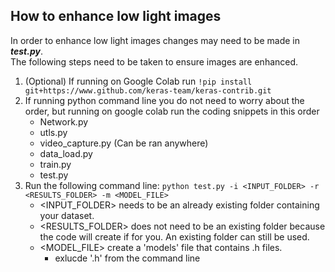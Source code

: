 ## How to enhance low light images
In order to enhance low light images changes may need to be made in ***test.py***.<br>
The following steps need to be taken to ensure images are enhanced.

1. (Optional) If running on Google Colab run `!pip install git+https://www.github.com/keras-team/keras-contrib.git`
2. If running python command line you do not need to worry about the order, but running on google colab run the coding snippets in this order
    - Network.py
    - utls.py
    - video_capture.py (Can be ran anywhere)
    - data_load.py
    - train.py
    - test.py
4. Run the following command line: `python test.py -i <INPUT_FOLDER> -r <RESULTS_FOLDER> -m <MODEL_FILE>` <br>
    - <INPUT_FOLDER> needs to be an already existing folder containing your dataset.
    - <RESULTS_FOLDER> does not need to be an existing folder because the code will create if for you. An existing folder can still be used.
    - <MODEL_FILE>  create a 'models' file that contains .h files.
        - exlucde '.h' from the command line
